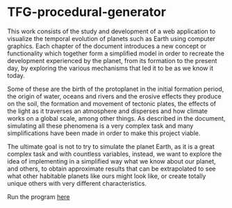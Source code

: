 # TFG-procedural-generator

This work consists of the study and development of a web application to visualize
the temporal evolution of planets such as Earth using computer graphics.
Each chapter of the document introduces a new concept or functionality which
together form a simplified model in order to recreate the development experienced
by the planet, from its formation to the present day, by exploring the various
mechanisms that led it to be as we know it today.

Some of these are the birth of the protoplanet in the initial formation period, the
origin of water, oceans and rivers and the erosive effects they produce on the soil,
the formation and movement of tectonic plates, the effects of the light as it traverses
an atmosphere and disperses and how climate works on a global scale, among other
things. As described in the document, simulating all these phenomena is a very
complex task and many simplifications have been made in order to make this project
viable.

The ultimate goal is not to try to simulate the planet Earth, as it is a great complex
task and with countless variables, instead, we want to explore the idea of
implementing in a simplified way what we know about our planet, and others, to
obtain approximate results that can be extrapolated to see what other habitable
planets like ours might look like, or create totally unique others with very different
characteristics.

Run the program [here](https://orifer.github.io/TFG-procedural-generator/)
